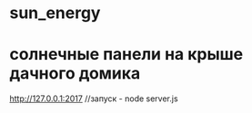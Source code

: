 # sun_energy
# солнечные панели на крыше дачного домика

http://127.0.0.1:2017
//запуск - node server.js

